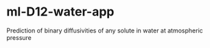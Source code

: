 # ml-D12-water-app
Prediction of binary diffusivities of any solute in water at atmospheric pressure
